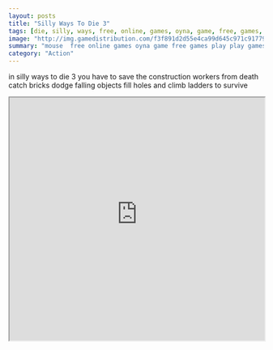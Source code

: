 ```yaml
---
layout: posts
title: "Silly Ways To Die 3"
tags: [die, silly, ways, free, online, games, oyna, game, free, games, play, play, games]
image: "http://img.gamedistribution.com/f3f891d2d55e4ca99d645c971c917791.jpg"
summary: "mouse  free online games oyna game free games play play games"
category: "Action"
---
```


in silly ways to die 3 you have to save the construction workers from death catch bricks dodge falling objects fill holes and climb ladders to survive

<iframe width="100%" height="480px;" src="http://html5.gamedistribution.com/f3f891d2d55e4ca99d645c971c917791/"></iframe>